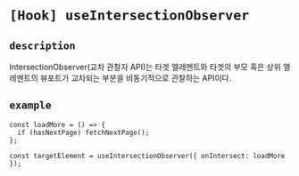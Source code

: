 # `[Hook] useIntersectionObserver`

## `description`

IntersectionObserver(교차 관찰자 API)는 타겟 엘레멘트와
타겟의 부모 혹은 상위 엘레멘트의 뷰포트가 교차되는 부분을 비동기적으로 관찰하는 API이다.

## `example`

```tsx
const loadMore = () => {
  if (hasNextPage) fetchNextPage();
};

const targetElement = useIntersectionObserver({ onIntersect: loadMore });
```
